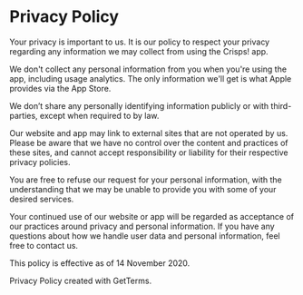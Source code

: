 # Privacy Policy

Your privacy is important to us. It is our policy to respect your privacy regarding any information we may collect from using the Crisps! app.

We don't collect any personal information from you when you're using the app, including usage analytics. The only information we'll get is what Apple provides via the App Store.

We don’t share any personally identifying information publicly or with third-parties, except when required to by law.

Our website and app may link to external sites that are not operated by us. Please be aware that we have no control over the content and practices of these sites, and cannot accept responsibility or liability for their respective privacy policies.

You are free to refuse our request for your personal information, with the understanding that we may be unable to provide you with some of your desired services.

Your continued use of our website or app will be regarded as acceptance of our practices around privacy and personal information. If you have any questions about how we handle user data and personal information, feel free to contact us.

This policy is effective as of 14 November 2020.

Privacy Policy created with GetTerms.
